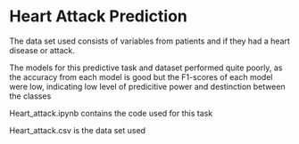 # Heart Attack Prediction

The data set used consists of variables from patients and if they had a heart disease or attack.

The models for this predictive task and dataset performed quite poorly, as the accuracy from each model is good 
but the F1-scores of each model were low, indicating low level of predicitive power and destinction between the classes

Heart_attack.ipynb contains the code used for this task 

Heart_attack.csv is the data set used

